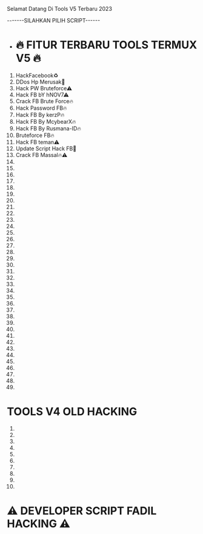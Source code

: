 Selamat Datang Di Tools V5 Terbaru 2023

-------SILAHKAN PILIH SCRIPT------

- # 🔥 FITUR TERBARU TOOLS TERMUX V5 🔥
1. HackFacebook♻️
2. DDos Hp Merusak💯
3. Hack PW Bruteforce⚠
4. Hack FB bY hNOV7⚠
5. Crack FB Brute Force🔥
6. Hack Password FB🔥
7. Hack FB By kerzP🔥
8. Hack FB By McybearX🔥
9. Hack FB By Rusmana-ID🔥
10. Bruteforce FB🔥
11. Hack FB teman⚠
12. Update Script Hack FB💯
13. Crack FB Massal🔥⚠
14. 
15. 
17. 
18. 
19.
20.
21.
22.
23.
24.
25.
26.
27.
28.
29.
30.
31.
32.
33.
34.
35.
36.
37.
38.
39.
40.
41.
42.
43.
44.
45.
46.
47.
48.
49.
50.
# TOOLS V4 OLD HACKING 
1.
2.
3.
4.
5.
6.
7.
8.
9.
10.
# ⚠ DEVELOPER SCRIPT FADIL HACKING ⚠
